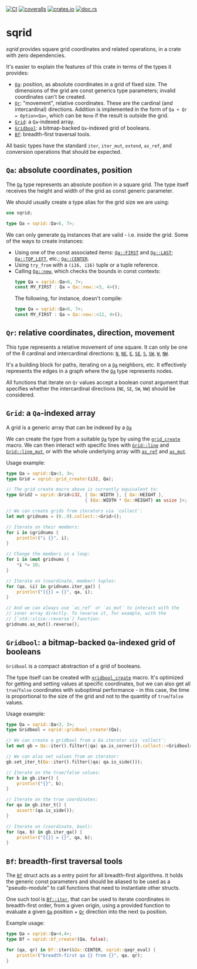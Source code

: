 [![CI](https://github.com/lpenz/sqrid/actions/workflows/ci.yml/badge.svg)](https://github.com/lpenz/sqrid/actions/workflows/ci.yml)
[![coveralls](https://coveralls.io/repos/github/lpenz/sqrid/badge.svg?branch=main)](https://coveralls.io/github/lpenz/sqrid?branch=main)
[![crates.io](https://img.shields.io/crates/v/sqrid)](https://crates.io/crates/sqrid)
[![doc.rs](https://docs.rs/sqrid/badge.svg)](https://docs.rs/sqrid)

# sqrid

*sqrid* provides square grid coordinates and related operations,
in a crate with zero dependencies.

It's easier to explain the features of this crate in terms of the
types it provides:
- [`Qa`]: position, as absolute coordinates in a grid of fixed
  size. The dimensions of the grid are const generics type
  parameters; invalid coordinates can't be created.
- [`Qr`]: "movement", relative coordinates. These are the cardinal
  (and intercardinal) directions.
  Addition is implemented in the form of `Qa + Qr = Option<Qa>`,
  which can be `None` if the result is outside the grid.
- [`Grid`]: a `Qa`-indexed array.
- [`Gridbool`]: a bitmap-backed `Qa`-indexed grid of booleans.
- [`Bf`]: breadth-first traversal tools.

All basic types have the standard `iter`, `iter_mut`, `extend`,
`as_ref`, and conversion operations that should be expected.

## `Qa`: absolute coordinates, position

The [`Qa`] type represents an absolute position in a square
grid. The type itself receives the height and width of the grid as
const generic parameter.

We should usually create a type alias for the grid size we are using:

```rust
use sqrid;

type Qa = sqrid::Qa<6, 7>;
```

We can only generate [`Qa`] instances that are valid - i.e. inside
the grid. Some of the ways to create instances:
- Using one of the const associated items: [`Qa::FIRST`] and
  [`Qa::LAST`]; [`Qa::TOP_LEFT`], etc.; [`Qa::CENTER`].
- Using `try_from` with a `(i16, i16)` tuple or a tuple reference.
- Calling [`Qa::new`], which checks the bounds in const contexts:
  ```rust
  type Qa = sqrid::Qa<6, 7>;
  const MY_FIRST : Qa = Qa::new::<3, 4>();
  ```
  The following, for instance, doesn't compile:
  ```rust
  type Qa = sqrid::Qa<6, 7>;
  const MY_FIRST : Qa = Qa::new::<12, 4>();
  ```

## `Qr`: relative coordinates, direction, movement

This type represents a relative movement of one square. It can
only be one of the 8 cardinal and intercardinal directions:
[`N`](`Qr::N`), [`NE`](`Qr::NE`), [`E`](`Qr::E`),
[`SE`](`Qr::SE`), [`S`](`Qr::S`), [`SW`](`Qr::SW`),
[`W`](`Qr::W`), [`NW`](`Qr::NW`).

It's a building block for paths, iterating on a [`Qa`] neighbors,
etc. It effectively represents the edges in a graph where the
[`Qa`] type represents nodes.

All functions that iterate on `Qr` values accept a boolean const
argument that specifies whether the intercardinal directions
(`NE`, `SE`, `SW`, `NW`) should be considered.

## `Grid`: a `Qa`-indexed array

A grid is a generic array that can be indexed by a [`Qa`]

We can create the type from a suitable [`Qa`] type by using the
[`grid_create`] macro. We can then interact with specific lines
with [`Grid::line`] and [`Grid::line_mut`], or with the whole
underlying array with [`as_ref`](std::convert::AsRef) and
[`as_mut`](std::convert::AsMut).

Usage example:

```rust
type Qa = sqrid::Qa<3, 3>;
type Grid = sqrid::grid_create!(i32, Qa);

// The grid create macro above is currently equivalent to:
type Grid2 = sqrid::Grid<i32, { Qa::WIDTH }, { Qa::HEIGHT },
                              { (Qa::WIDTH * Qa::HEIGHT) as usize }>;

// We can create grids from iterators via `collect`:
let mut gridnums = (0..9).collect::<Grid>();

// Iterate on their members:
for i in &gridnums {
    println!("i {}", i);
}

// Change the members in a loop:
for i in &mut gridnums {
    *i *= 10;
}

// Iterate on (coordinate, member) tuples:
for (qa, &i) in gridnums.iter_qa() {
    println!("[{}] = {}", qa, i);
}

// And we can always use `as_ref` or `as_mut` to interact with the
// inner array directly. To reverse it, for example, with the
// [`std::slice::reverse`] function:
gridnums.as_mut().reverse();
```

## `Gridbool`: a bitmap-backed `Qa`-indexed grid of booleans

`Gridbool` is a compact abstraction of a grid of booleans.

The type itself can be created with [`gridbool_create`] macro.
It's optimized for getting and setting values at specific
coordinates, but we can also get all `true`/`false` coordinates
with suboptimal performance - in this case, the time is
proportional to the size of the grid and not to the quantity of
`true`/`false` values.

Usage example:

```rust
type Qa = sqrid::Qa<3, 3>;
type Gridbool = sqrid::gridbool_create!(Qa);

// We can create a gridbool from a Qa iterator via `collect`:
let mut gb = Qa::iter().filter(|qa| qa.is_corner()).collect::<Gridbool>();

// We can also set values from an iterator:
gb.set_iter_t(Qa::iter().filter(|qa| qa.is_side()));

// Iterate on the true/false values:
for b in gb.iter() {
    println!("{}", b);
}

// Iterate on the true coordinates:
for qa in gb.iter_t() {
    assert!(qa.is_side());
}

// Iterate on (coordinate, bool):
for (qa, b) in gb.iter_qa() {
    println!("[{}] = {}", qa, b);
}
```

## `Bf`: breadth-first traversal tools

The [`Bf`] struct acts as a entry point for all breadth-first
algorithms. It holds the generic const parameters and should be
aliased to be used as a "pseudo-module" to call functions that
need to instantiate other structs.

One such tool is [`Bf::iter`], that can be used to iterate
coordinates in breadth-first order, from a given origin, using a
provided function to evaluate a given [`Qa`] position + [`Qr`]
direction into the next `Qa` position.

Example usage:

```rust
type Qa = sqrid::Qa<4,4>;
type Bf = sqrid::bf_create!(Qa, false);

for (qa, qr) in Bf::iter(&Qa::CENTER, sqrid::qaqr_eval) {
    println!("breadth-first qa {} from {}", qa, qr);
}
```

[`Qa`]: https://docs.rs/sqrid/0/sqrid/sqrid/struct.Qa.html
[`Qa::FIRST`]: https://docs.rs/sqrid/0/sqrid/sqrid/struct.Qa.html#associatedconstant.FIRST
[`Qa::LAST`]: https://docs.rs/sqrid/0/sqrid/sqrid/struct.Qa.html#associatedconstant.LAST
[`Qa::TOP_LEFT`]: https://docs.rs/sqrid/0/sqrid/sqrid/struct.Qa.html#associatedconstant.TOP_LEFT
[`Qa::CENTER`]: https://docs.rs/sqrid/0/sqrid/sqrid/struct.Qa.html#associatedconstant.CENTER
[`Qa::new`]: https://docs.rs/sqrid/0/sqrid/sqrid/struct.Qa.html#method.new
[`Qa::iter`]: https://docs.rs/sqrid/0/sqrid/sqrid/struct.Qa.html#method.iter
[`Qr`]: https://docs.rs/sqrid/0/sqrid/sqrid/enum.Qr.html
[`Qr::iter`]: https://docs.rs/sqrid/0/sqrid/sqrid/enum.Qr.html#method.iter
[`Qr::N`]: https://docs.rs/sqrid/0/sqrid/sqrid/enum.Qr.html#variant.N
[`Qr::NE`]: https://docs.rs/sqrid/0/sqrid/sqrid/enum.Qr.html#variant.NE
[`Qr::E`]: https://docs.rs/sqrid/0/sqrid/sqrid/enum.Qr.html#variant.E
[`Qr::SE`]: https://docs.rs/sqrid/0/sqrid/sqrid/enum.Qr.html#variant.SE
[`Qr::S`]: https://docs.rs/sqrid/0/sqrid/sqrid/enum.Qr.html#variant.S
[`Qr::SW`]: https://docs.rs/sqrid/0/sqrid/sqrid/enum.Qr.html#variant.SW
[`Qr::W`]: https://docs.rs/sqrid/0/sqrid/sqrid/enum.Qr.html#variant.W
[`Qr::NW`]: https://docs.rs/sqrid/0/sqrid/sqrid/enum.Qr.html#variant.NW
[`Grid`]: https://docs.rs/sqrid/0/sqrid/sqrid/struct.Grid.html
[`grid_create`]: https://docs.rs/sqrid/0/sqrid/macro.grid_create.html
[`Grid::line`]: https://docs.rs/sqrid/0/sqrid/sqrid/struct.Grid.html#method.line
[`Grid::line_mut`]: https://docs.rs/sqrid/0/sqrid/sqrid/struct.Grid.html#method.line_mut
[`Gridbool`]: https://docs.rs/sqrid/0/sqrid/sqrid/struct.Gridbool.html
[`gridbool_create`]: https://docs.rs/sqrid/0/sqrid/macro.gridbool_create.html
[`Bf`]: https://docs.rs/sqrid/0/sqrid/sqrid/struct.Bf.html
[`Bf::iter`]: https://docs.rs/sqrid/0/sqrid/sqrid/struct.Bf.html#method.iter


